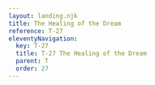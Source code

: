 ```yaml
---
layout: landing.njk
title: The Healing of the Dream
reference: T-27
eleventyNavigation:
  key: T-27
  title: T-27 The Healing of the Dream
  parent: T
  order: 27
---
```

